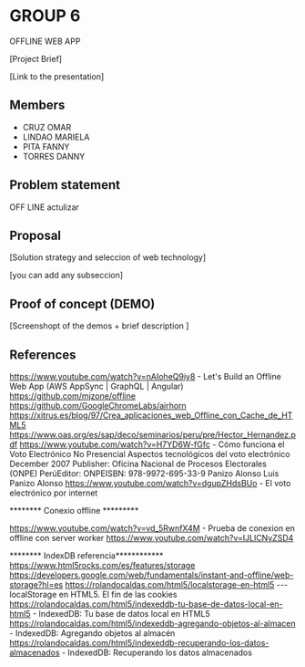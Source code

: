 ﻿# GROUP 6

OFFLINE WEB APP

[Project Brief]

[Link to the presentation]

## Members

- CRUZ OMAR
- LINDAO MARIELA
- PITA FANNY
- TORRES DANNY


## Problem statement

OFF LINE actulizar


## Proposal

[Solution strategy and seleccion of web technology]

[you can add any subseccion]


## Proof of concept (DEMO)

[Screenshopt of the demos + brief description ]


## References

https://www.youtube.com/watch?v=nAIoheQ9iy8 - Let's Build an Offline Web App (AWS AppSync | GraphQL | Angular)
https://github.com/mjzone/offline
https://github.com/GoogleChromeLabs/airhorn
https://xitrus.es/blog/97/Crea_aplicaciones_web_Offline_con_Cache_de_HTML5
https://www.oas.org/es/sap/deco/seminarios/peru/pre/Hector_Hernandez.pdf
https://www.youtube.com/watch?v=H7YD6W-fGfc - Cómo funciona el Voto Electrónico No Presencial
Aspectos tecnológicos del voto electrónico
December 2007
Publisher: Oficina Nacional de Procesos Electorales (ONPE) PerúEditor: ONPEISBN: 978-9972-695-33-9
Panizo Alonso
Luis Panizo Alonso
https://www.youtube.com/watch?v=dgupZHdsBUo - El voto electrónico por internet


******** Conexio offline *********

https://www.youtube.com/watch?v=vd_5RwnfX4M - Prueba de conexion en offline con server worker
https://www.youtube.com/watch?v=IJLlCNyZSD4




******** IndexDB referencia************
https://www.html5rocks.com/es/features/storage
https://developers.google.com/web/fundamentals/instant-and-offline/web-storage?hl=es
https://rolandocaldas.com/html5/localstorage-en-html5 --- localStorage en HTML5. El fin de las cookies
https://rolandocaldas.com/html5/indexeddb-tu-base-de-datos-local-en-html5  - IndexedDB: Tu base de datos local en HTML5
https://rolandocaldas.com/html5/indexeddb-agregando-objetos-al-almacen -  IndexedDB: Agregando objetos al almacén
https://rolandocaldas.com/html5/indexeddb-recuperando-los-datos-almacenados -  IndexedDB: Recuperando los datos almacenados 